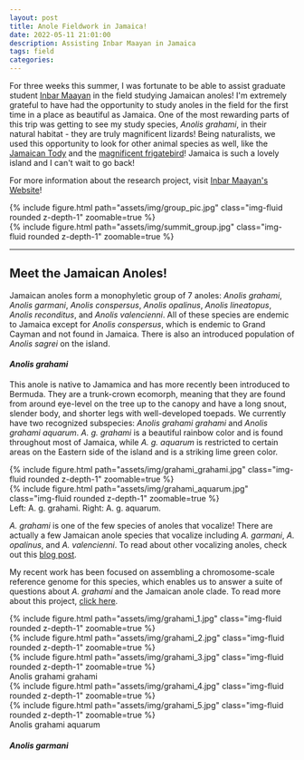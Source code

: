 ```yaml
---
layout: post
title: Anole Fieldwork in Jamaica!
date: 2022-05-11 21:01:00
description: Assisting Inbar Maayan in Jamaica
tags: field
categories: 
---
```


For three weeks this summer, I was fortunate to be able to assist graduate student [Inbar Maayan](http://www.inbarmaayan.com/) in the field studying Jamaican anoles! I'm extremely grateful to have had the opportunity to study anoles in the field for the first time 
in a place as beautiful as Jamaica. One of the most rewarding parts of this trip was getting to see my study species, _Anolis grahami_, in their natural habitat - they are truly magnificent lizards! Being naturalists, we used this opportunity to look for other 
animal species as well, like the [Jamaican Tody](https://ebird.org/species/jamtod1) and the [magnificent frigatebird](https://ebird.org/species/magfri)! Jamaica is such a lovely island and I can't wait to go back!

For more information about the research project, visit [Inbar Maayan's Website](http://www.inbarmaayan.com/research.html)!

<div class="row mt-3">
    <div class="col-sm mt-3 mt-md-0">
        {% include figure.html path="assets/img/group_pic.jpg" class="img-fluid rounded z-depth-1" zoomable=true %}
    </div>
    <div class="col-sm mt-3 mt-md-0">
        {% include figure.html path="assets/img/summit_group.jpg" class="img-fluid rounded z-depth-1" zoomable=true %}
    </div>
</div>

*** 

## Meet the Jamaican Anoles!

Jamaican anoles form a monophyletic group of 7 anoles: _Anolis grahami_, _Anolis garmani_, _Anolis conspersus_, _Anolis opalinus_, _Anolis lineatopus_, _Anolis reconditus_, and _Anolis valencienni_. All of these species are endemic to Jamaica except for _Anolis 
conspersus_, which is endemic to Grand Cayman and not found in Jamaica. There is also an introduced population of _Anolis sagrei_ on the island.

#### **_Anolis grahami_**

This anole is native to Jamamica and has more recently been introduced to Bermuda. They are a trunk-crown ecomorph, meaning that they are found from around eye-level on the tree up to the canopy and have a long snout, slender body, and shorter legs with 
well-developed toepads. We currently have two recognized subspecies: _Anolis grahami grahami_ and _Anolis grahami aquarum_. _A. g. grahami_ is a beautiful rainbow color and is found throughout most of Jamaica, while _A. g. aquarum_ is restricted to certain areas on 
the Eastern side of the island and is a striking lime green color.

<div class="row mt-3">
    <div class="col-sm mt-3 mt-md-0">
        {% include figure.html path="assets/img/grahami_grahami.jpg" class="img-fluid rounded z-depth-1" zoomable=true %}
    </div>
    <div class="col-sm mt-3 mt-md-0">
        {% include figure.html path="assets/img/grahami_aquarum.jpg" class="img-fluid rounded z-depth-1" zoomable=true %}
    </div>
</div>
<div class="caption">
    Left: A. g. grahami. Right: A. g. aquarum.
</div> 

_A. grahami_ is one of the few species of anoles that vocalize! There are actually a few Jamaican anole species that vocalize including _A. garmani_, _A. opalinus_, and _A. valencienni_. To read about other vocalizing anoles, check out this [blog 
post](https://www.anoleannals.org/2013/10/28/on-vocalizing-anoles/). 

My recent work has been focused on assembling a chromosome-scale reference genome for this species, which enables us to answer a suite of questions about _A. grahami_ and the Jamaican anole clade. To read more about this project, [click 
here](https://alyssavanerelli.github.io/projects/1_project/).

<div class="row mt-3">
    <div class="col-sm mt-3 mt-md-0">
        {% include figure.html path="assets/img/grahami_1.jpg" class="img-fluid rounded z-depth-1" zoomable=true %}
    </div>
</div>

<div class="row mt-3">
    <div class="col-sm mt-3 mt-md-0">
        {% include figure.html path="assets/img/grahami_2.jpg" class="img-fluid rounded z-depth-1" zoomable=true %}
    </div>
    <div class="col-sm mt-3 mt-md-0">
        {% include figure.html path="assets/img/grahami_3.jpg" class="img-fluid rounded z-depth-1" zoomable=true %}
    </div>
</div>
<div class="caption">
    Anolis grahami grahami
</div>

<div class="row mt-3">
    <div class="col-sm mt-3 mt-md-0">
        {% include figure.html path="assets/img/grahami_4.jpg" class="img-fluid rounded z-depth-1" zoomable=true %}
    </div>
    <div class="col-sm mt-3 mt-md-0">
        {% include figure.html path="assets/img/grahami_5.jpg" class="img-fluid rounded z-depth-1" zoomable=true %}
    </div>
</div>
<div class="caption">
    Anolis grahami aquarum
</div>

#### **_Anolis garmani_**










